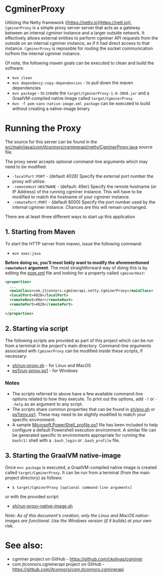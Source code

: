 # CgminerProxy
Utilizing the Netty framework ([https://netty.io](https://nett.io)), ```CgminerProxy``` is a simple proxy server server that acts as a gateway between an internal *cgminer* instance and a larger outside network.  It effectively allows external entities to perform cgminer API requests from the outside on an internal cgminer instance, as if it had direct access to that instance.  ```CgminerProxy``` is reposoble for routing the socket communication to/from the internal cgminer instance.

Of note, the following maven goals can be executed to clean and build the software:

   - ```mvn clean```
   - ```mvn dependency:copy-dependencies``` - to pull down the maven dependencies
   - ```mvn package``` - to create the ```target/CgminerProxy-1.0-JDK8.jar``` and a GraalVM-compiled native image called ```target/CgminerProxy```
   - ```mvn -f pom-sans-native-image.xml package```  can be executed to build without creating a native-image binary

# Running the Proxy
The source for this server can be found in the [src/main/java/com/jtconnors/cgminerapi/netty/CgminerProxy.java](src/main/java/com/jtconnors/cgminerapi/netty/CgminerProxy.java) source file.

The proxy sever accepts optional command-line arguments which may need to be modified:
 
- ```-localPort:PORT```  - (default 4028) 
Specify the external port number the proxy will utilize.
- ```-remoteHost:HOSTNAME``` - (default: 49er)
Specify the remote hostname (or IP Address) of the running cgminer instance.  This will have to be modified to match the hostname of your cgminer instance.  
- ```-remotePort:PORT```  - (default 8000) 
Specify the port number used by the internal cgminer instance.  Chances are this will remain unchanged.

There are at least three different ways to start up this application

## 1. Starting from Maven
To start the HTTP server from maven, issue the following command:  
- ```mvn exec:java``` 
  
**Before doing so, you'll most liekly want to modify the aforementioned ```remoteHost``` argument**.  The most straightforward way of doing this is by editing the [pom.xml](pom.xml) file and looking for a property called ```cgminerHost```:
```xml
<properties>
  ...
  <mainClass>com.jtconnors.cgminerapi.netty.CgminerProxy</mainClass>
  <localPort>4028</localPort>
  <remoteHost>49er</remoteHost>
  <remotePort>4028</remotePort>
  ...
</properties>
```

## 2. Starting via script
The following scripts are provided as part of this project which can be run from a terminal in the project's main directory.  Command-line arguments associated with ```CgminerProxy``` can be modified inside these scripts, if necessary:
- [sh/run-proxy.sh](sh/run-proxy.sh) - for Linux and MacOS
- [ps1\run-proxy.ps1](ps1/run-proxy.ps1) - for Windows

### Notes
- The scripts referred to above have a few available command-line options related to how they execute. To print out the options, add ```-?``` or ```--help``` as an argument to any script.
- The scripts share common properties that can be found in [sh/env.sh](sh/env.sh) or [ps1\env.ps1](ps1/env.ps1). These may need to be slightly modified to match your specific environment.
- A sample [Microsoft.PowerShell_profile.ps1](Microsoft.PowerShell_profile.ps1) file has been included to help configure a default Powershell execution environment. A similar file can be generated specific to environments appropriate for running the ```bash(1)``` shell with a ```.bash_login``` or ```.bash_profile``` file.

## 3. Starting the GraalVM native-image
Once ```mvn package``` is executed, a GraalVM-compiled native image is created called ```target/CgminerProxy```.  It can be run from a terminal (from the main project directory) as follows:
- ```$ target/CgminerProxy [optional command-line arguments]```

or with the provided script:
- [sh/run-proxy-native-image.sh](sh/run-proxy-native-image.sh)

*Note: As of this document's creation, only the Linux and MacOS native-images are functional.  Use the Windows version (if it builds) at your own risk.*

# See also:

- cgminer project on GitHub - https://github.com/ckolivas/cgminer
- com.jtconnors.cgminerapi project on GitHub - https://gitbub.com/jtconnors/com.jtconnors.cgminerapi
